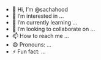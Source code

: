 - 👋 Hi, I’m @sachahood
- 👀 I’m interested in ...
- 🌱 I’m currently learning ...
- 💞️ I’m looking to collaborate on ...
- 📫 How to reach me ...
- 😄 Pronouns: ...
- ⚡ Fun fact: ...

<!---
sachahood/sachahood is a ✨ special ✨ repository because its `README.md` (this file) appears on your GitHub profile.
You can click the Preview link to take a look at your changes.
--->
